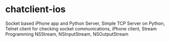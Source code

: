 chatclient-ios
==============

Socket based iPhone app and Python Server, Simple TCP Server on Python, Telnet client for checking socket communications, iPhone client, Stream Programming NSStream, NSInputStream, NSOutputStream
